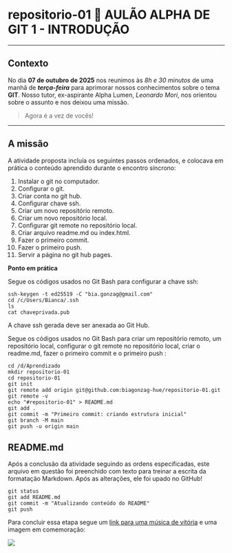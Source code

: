 # repositorio-01 🌟 AULÃO ALPHA DE GIT 1 - INTRODUÇÃO
---
## Contexto

No dia **07 de outubro de 2025** nos reunimos às _8h e 30 minutos_ de uma manhã de **_terça-feira_** para aprimorar nossos conhecimentos sobre o tema **GIT**. Nosso tutor, ex-aspirante Alpha Lumen, *Leonardo Mori*, nos orientou sobre o assunto e nos deixou uma missão.

> Agora é a vez de vocês!

---
## A missão

A atividade proposta incluía os seguintes passos ordenados, e colocava em prática o conteúdo aprendido durante o encontro síncrono: 

1. Instalar o git no computador.
2. Configurar o git.
3. Criar conta no git hub.
4. Configurar chave ssh.
5. Criar um novo repositório remoto.
6. Criar um novo repositório local.
7. Configurar git remote no repositório local.
8. Criar arquivo readme.md ou index.html.
9. Fazer o primeiro commit.
10. Fazer o primeiro push.
11. Servir a página no git hub pages.

**Ponto em prática**

Segue os códigos usados no Git Bash para configurar a chave ssh:

```
ssh-keygen -t ed25519 -C "bia.gonzag@gmail.com"
cd /c/Users/Bianca/.ssh
ls
cat chaveprivada.pub
```
A chave ssh gerada deve ser anexada ao Git Hub.
 
Segue os códigos usados no Git Bash para criar um repositório remoto, um repositório local, configurar o git remote no repositório local, criar o readme.md, fazer o primeiro commit e o primeiro push :

```
cd /d/Aprendizado
mkdir repositorio-01
cd repositorio-01
git init
git remote add origin git@github.com:biagonzag-hue/repositorio-01.git
git remote -v
echo "#repositorio-01" > README.md
git add .
git commit -m "Primeiro commit: criando estrutura inicial"
git branch -M main
git push -u origin main
```

## README.md

Após a conclusão da atividade seguindo as ordens especificadas, este arquivo em questão foi preenchido com texto para treinar a escrita da formatação Markdown. Após as alterações, ele foi upado no GitHub!

```
git status
git add README.md
git commit -m "Atualizando conteúdo do README"
git push
```
Para concluir essa etapa segue um [link para uma música de vitória](https://youtu.be/04854XqcfCY?list=RD04854XqcfCY) e uma imagem em comemoração:

![](https://img.freepik.com/vetores-premium/emoticon-de-pulso-para-cima-piscando_1303870-100.jpg?semt=ais_hybrid&w=740&q=80)